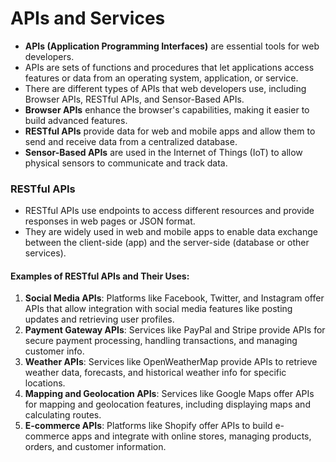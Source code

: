 # APIs and Services
* **APIs (Application Programming Interfaces)** are essential tools for web developers.
* APIs are sets of functions and procedures that let applications access features or data from an operating system, application, or service.
* There are different types of APIs that web developers use, including Browser APIs, RESTful APIs, and Sensor-Based APIs.
* **Browser APIs** enhance the browser's capabilities, making it easier to build advanced features.
* **RESTful APIs** provide data for web and mobile apps and allow them to send and receive data from a centralized database.
* **Sensor-Based APIs** are used in the Internet of Things (IoT) to allow physical sensors to communicate and track data.

### RESTful APIs

* RESTful APIs use endpoints to access different resources and provide responses in web pages or JSON format.
* They are widely used in web and mobile apps to enable data exchange between the client-side (app) and the server-side (database or other services).

#### Examples of RESTful APIs and Their Uses:

1. **Social Media APIs**: Platforms like Facebook, Twitter, and Instagram offer APIs that allow integration with social media features like posting updates and retrieving user profiles.
2. **Payment Gateway APIs**: Services like PayPal and Stripe provide APIs for secure payment processing, handling transactions, and managing customer info.
3. **Weather APIs**: Services like OpenWeatherMap provide APIs to retrieve weather data, forecasts, and historical weather info for specific locations.
4. **Mapping and Geolocation APIs**: Services like Google Maps offer APIs for mapping and geolocation features, including displaying maps and calculating routes.
5. **E-commerce APIs**: Platforms like Shopify offer APIs to build e-commerce apps and integrate with online stores, managing products, orders, and customer information.
